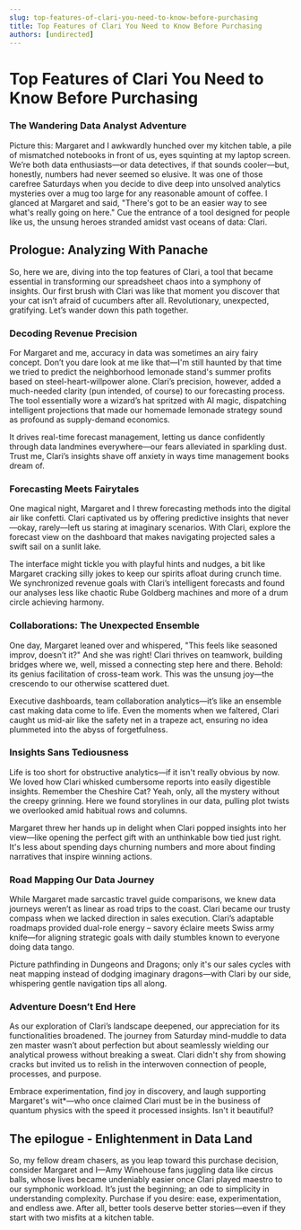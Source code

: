 ```yaml
---
slug: top-features-of-clari-you-need-to-know-before-purchasing
title: Top Features of Clari You Need to Know Before Purchasing
authors: [undirected]
---
```



# Top Features of Clari You Need to Know Before Purchasing

### The Wandering Data Analyst Adventure

Picture this: Margaret and I awkwardly hunched over my kitchen table, a pile of mismatched notebooks in front of us, eyes squinting at my laptop screen. We’re both data enthusiasts—or data detectives, if that sounds cooler—but, honestly, numbers had never seemed so elusive. It was one of those carefree Saturdays when you decide to dive deep into unsolved analytics mysteries over a mug too large for any reasonable amount of coffee. I glanced at Margaret and said, "There's got to be an easier way to see what's really going on here." Cue the entrance of a tool designed for people like us, the unsung heroes stranded amidst vast oceans of data: Clari.

## Prologue: Analyzing With Panache

So, here we are, diving into the top features of Clari, a tool that became essential in transforming our spreadsheet chaos into a symphony of insights. Our first brush with Clari was like that moment you discover that your cat isn’t afraid of cucumbers after all. Revolutionary, unexpected, gratifying. Let’s wander down this path together.

### Decoding Revenue Precision

For Margaret and me, accuracy in data was sometimes an airy fairy concept. Don’t you dare look at me like that—I'm still haunted by that time we tried to predict the neighborhood lemonade stand's summer profits based on steel-heart-willpower alone. Clari’s precision, however, added a much-needed clarity (pun intended, of course) to our forecasting process. The tool essentially wore a wizard’s hat spritzed with AI magic, dispatching intelligent projections that made our homemade lemonade strategy sound as profound as supply-demand economics. 

It drives real-time forecast management, letting us dance confidently through data landmines everywhere—our fears alleviated in sparkling dust. Trust me, Clari’s insights shave off anxiety in ways time management books dream of.

### Forecasting Meets Fairytales

One magical night, Margaret and I threw forecasting methods into the digital air like confetti. Clari captivated us by offering predictive insights that never—okay, rarely—left us staring at imaginary scenarios. With Clari, explore the forecast view on the dashboard that makes navigating projected sales a swift sail on a sunlit lake. 

The interface might tickle you with playful hints and nudges, a bit like Margaret cracking silly jokes to keep our spirits afloat during crunch time. We synchronized revenue goals with Clari’s intelligent forecasts and found our analyses less like chaotic Rube Goldberg machines and more of a drum circle achieving harmony.

### Collaborations: The Unexpected Ensemble

One day, Margaret leaned over and whispered, "This feels like seasoned improv, doesn’t it?" And she was right! Clari thrives on teamwork, building bridges where we, well, missed a connecting step here and there. Behold: its genius facilitation of cross-team work. This was the unsung joy—the crescendo to our otherwise scattered duet. 

Executive dashboards, team collaboration analytics—it’s like an ensemble cast making data come to life. Even the moments when we faltered, Clari caught us mid-air like the safety net in a trapeze act, ensuring no idea plummeted into the abyss of forgetfulness.

### Insights Sans Tediousness

Life is too short for obstructive analytics—if it isn't really obvious by now. We loved how Clari whisked cumbersome reports into easily digestible insights. Remember the Cheshire Cat? Yeah, only, all the mystery without the creepy grinning. Here we found storylines in our data, pulling plot twists we overlooked amid habitual rows and columns.

Margaret threw her hands up in delight when Clari popped insights into her view—like opening the perfect gift with an unthinkable bow tied just right. It's less about spending days churning numbers and more about finding narratives that inspire winning actions.

### Road Mapping Our Data Journey

While Margaret made sarcastic travel guide comparisons, we knew data journeys weren’t as linear as road trips to the coast. Clari became our trusty compass when we lacked direction in sales execution. Clari’s adaptable roadmaps provided dual-role energy – savory éclaire meets Swiss army knife—for aligning strategic goals with daily stumbles known to everyone doing data tango. 

Picture pathfinding in Dungeons and Dragons; only it's our sales cycles with neat mapping instead of dodging imaginary dragons—with Clari by our side, whispering gentle navigation tips all along.

### Adventure Doesn’t End Here

As our exploration of Clari’s landscape deepened, our appreciation for its functionalities broadened. The journey from Saturday mind-muddle to data zen master wasn’t about perfection but about seamlessly wielding our analytical prowess without breaking a sweat. Clari didn't shy from showing cracks but invited us to relish in the interwoven connection of people, processes, and purpose. 

Embrace experimentation, find joy in discovery, and laugh supporting Margaret's wit*—who once claimed Clari must be in the business of quantum physics with the speed it processed insights. Isn't it beautiful?

## The epilogue - Enlightenment in Data Land

So, my fellow dream chasers, as you leap toward this purchase decision, consider Margaret and I—Amy Winehouse fans juggling data like circus balls, whose lives became undeniably easier once Clari played maestro to our symphonic workload. It’s just the beginning; an ode to simplicity in understanding complexity. Purchase if you desire: ease, experimentation, and endless awe. After all, better tools deserve better stories—even if they start with two misfits at a kitchen table.